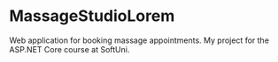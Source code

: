 # MassageStudioLorem
Web application for booking massage appointments. My project for the ASP.NET Core course at SoftUni.

